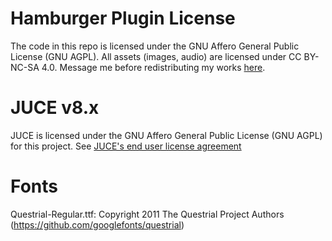 # Hamburger Plugin License
The code in this repo is licensed under the GNU Affero General Public License (GNU AGPL). All assets (images, audio) are licensed under CC BY-NC-SA 4.0. Message me before redistributing my works [here](https://aviaryaudio.com/contact).

# JUCE v8.x
JUCE is licensed under the GNU Affero General Public License (GNU AGPL) for this project. See [JUCE's end user license agreement](https://juce.com/legal/juce-8-licence/)

# Fonts 
Questrial-Regular.ttf: Copyright 2011 The Questrial Project Authors (https://github.com/googlefonts/questrial)
